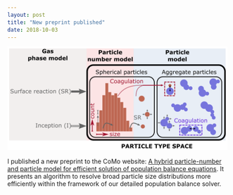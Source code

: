 ```yaml
---
layout: post
title: "New preprint published"
date: 2018-10-03
---
```


<img src="/images/c4e_preprint_211.png" width="500"/>
 
<p>
I published a new preprint to the CoMo website: 
<a href="http://como.ceb.cam.ac.uk/index.php?Page=Preprints&No=211">A hybrid particle-number and particle model for efficient solution of population balance equations</a>. 
It presents an algorithm to resolve broad particle size distributions more efficiently within the framework of our detailed population balance solver. 
</p>
